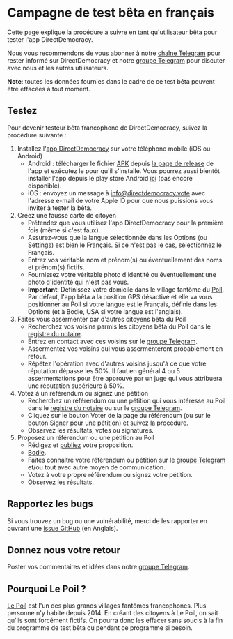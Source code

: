 # Campagne de test bêta en français

Cette page explique la procédure à suivre en tant qu'utilisateur bêta pour tester l'app DirectDemocracy.

Nous vous recommendons de vous abonner à notre [chaîne Telegram](https://t.me/directdemocracy_news_fr) pour rester informé sur DirectDemocracy et notre [groupe Telegram](https://t.me/directdemocracy_group_fr) pour discuter avec nous et les autres utilisateurs.

**Note**: toutes les données fournies dans le cadre de ce test bêta peuvent être effacées à tout moment.

## Testez

Pour devenir testeur bêta francophone de DirectDemocracy, suivez la procédure suivante :

1. Installez l'[app DirectDemocracy](https://app.directdemocracy.vote) sur votre téléphone mobile (iOS ou Android)
   - Android : télécharger le fichier [APK](https://github.com/directdemocracy-vote/app/releases/download/2.0.54/directdemocracy-2.0.54.apk) depuis [la page de release](https://github.com/directdemocracy-vote/app/releases) de l'app et exécutez le pour qu'il s'installe. Vous pourrez aussi bientôt installer l'app depuis le play store Android [ici](https://play.google.com/store/apps/details?id=vote.directdemocracy.app) (pas encore disponible).
   - iOS : envoyez un message à [info@directdemocracy.vote](mailto:info@directdemocracy.vote) avec l'adresse e-mail de votre Apple ID pour que nous puissions vous inviter à tester la bêta.
3. Créez une fausse carte de citoyen
   - Prétendez que vous utilisez l'app DirectDemocracy pour la première fois (même si c'est faux).
   - Assurez-vous que la langue sélectionnée dans les Options (ou Settings) est bien le Français. Si ce n'est pas le cas, sélectionnez le Français.
   - Entrez vos véritable nom et prénom(s) ou éventuellement des noms et prénom(s) fictifs.
   - Fournissez votre véritable photo d'identité ou éventuellement une photo d'identité qui n'est pas vous.
   - **Important**: Définissez votre domicile dans le village fantôme du [Poil](https://nominatim.openstreetmap.org/ui/details.html?osmtype=R&osmid=6834621&class=boundary). Par défaut, l'app bêta a la position GPS désactivé et elle va vous positionner au Poil si votre langue est le Français, définie dans les Options (et à Bodie, USA si votre langue est l'anglais).
4. Faites vous assermenter par d'autres citoyens bêta du Poil
   - Recherchez vos voisins parmis les citoyens bêta du Poil dans le [registre du notaire](https://notary.directdemocracy.vote?latitude=43.9371&longitude=6.2847).
   - Entrez en contact avec ces voisins sur le [groupe Telegram](https://t.me/directdemocracy_group_fr).
   - Assermentez vos voisins qui vous assermenteront probablement en retour.
   - Répétez l'opération avec d'autres voisins jusqu'à ce que votre réputation dépasse les 50%. Il faut en général 4 ou 5 assermentations pour être approuvé par un juge qui vous attribuera une réputation supérieure à 50%.
5. Votez à un référendum ou signez une pétition
   - Recherchez un référendum ou une pétition qui vous intéresse au Poil dans le [registre du notaire](https://notary.directdemocracy.vote?tab=proposals&latitude=43.9371&longitude=6.2847) ou sur le [groupe Telegram](https://t.me/directdemocracy_group_fr).
   - Cliquez sur le bouton Voter de la page du référendum (ou sur le bouton Signer pour une pétition) et suivez la procédure.
   - Observez les résultats, votes ou signatures.
6. Proposez un référendum ou une pétition au Poil
   - Rédigez et [publiez](https://judge.directdemocracy.vote/propose.html?latitude=43.9371&longitude=6.2847) votre proposition.
   - [Bodie](https://judge.directdemocracy.vote/propose.html?latitude=38.2115&longitude=-119.0126).
   - Faites connaître votre référendum ou pétition sur le [groupe Telegram](https://t.me/directdemocracy_group_fr) et/ou tout avec autre moyen de communication.
   - Votez à votre propre référendum ou signez votre pétition.
   - Observez les résultats.

## Rapportez les bugs

Si vous trouvez un bug ou une vulnérabilité, merci de les rapporter en ouvrant une [issue GitHub](https://github.com/directdemocracy-vote/www/issues/new) (en Anglais).

## Donnez nous votre retour

Poster vos commentaires et idées dans notre [groupe Telegram](https://t.me/directdemocracy_group_fr).

## Pourquoi Le Poil ?

[Le Poil](https://fr.wikipedia.org/wiki/Le_Poil) est l'un des plus grands villages fantômes francophones. Plus personne n'y habite depuis 2014. En créant des citoyens à Le Poil, on sait qu'ils sont forcément fictifs. On pourra donc les effacer sans soucis à la fin du programme de test bêta ou pendant ce programme si besoin.


